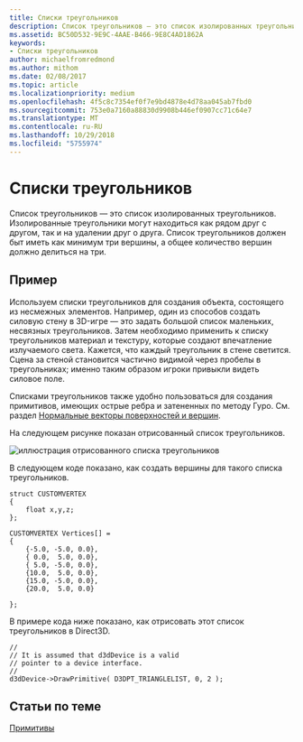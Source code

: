 ```yaml
---
title: Списки треугольников
description: Список треугольников — это список изолированных треугольников. Изолированные треугольники могут находиться как рядом друг с другом, так и на удалении друг о друга. Список треугольников должен быт иметь как минимум три вершины, а общее количество вершин должно делиться на три.
ms.assetid: BC50D532-9E9C-4AAE-B466-9E8C4AD1862A
keywords:
- Списки треугольников
author: michaelfromredmond
ms.author: mithom
ms.date: 02/08/2017
ms.topic: article
ms.localizationpriority: medium
ms.openlocfilehash: 4f5c8c7354ef0f7e9bd4878e4d78aa045ab7fbd0
ms.sourcegitcommit: 753e0a7160a88830d9908b446ef0907cc71c64e7
ms.translationtype: MT
ms.contentlocale: ru-RU
ms.lasthandoff: 10/29/2018
ms.locfileid: "5755974"
---
```

# <a name="triangle-lists"></a>Списки треугольников


Список треугольников — это список изолированных треугольников. Изолированные треугольники могут находиться как рядом друг с другом, так и на удалении друг о друга. Список треугольников должен быт иметь как минимум три вершины, а общее количество вершин должно делиться на три.

## <a name="span-idexamplespanspan-idexamplespanspan-idexamplespanexample"></a><span id="Example"></span><span id="example"></span><span id="EXAMPLE"></span>Пример


Используем списки треугольников для создания объекта, состоящего из несмежных элементов. Например, один из способов создать силовую стену в 3D-игре — это задать большой список маленьких, несвязных треугольников. Затем необходимо применить к списку треугольников материал и текстуру, которые создают впечатление излучаемого света. Кажется, что каждый треугольник в стене светится. Сцена за стеной становится частично видимой через пробелы в треугольниках; именно таким образом игроки привыкли видеть силовое поле.

Списками треугольников также удобно пользоваться для создания примитивов, имеющих острые ребра и затененных по методу Гуро. См. раздел [Нормальные векторы поверхностей и вершин](face-and-vertex-normal-vectors.md).

На следующем рисунке показан отрисованный список треугольников.

![иллюстрация отрисованного списка треугольников](images/trilist.png)

В следующем коде показано, как создать вершины для такого списка треугольников.

```
struct CUSTOMVERTEX
{
    float x,y,z;
};

CUSTOMVERTEX Vertices[] = 
{
    {-5.0, -5.0, 0.0},
    { 0.0,  5.0, 0.0},
    { 5.0, -5.0, 0.0},
    {10.0,  5.0, 0.0},
    {15.0, -5.0, 0.0},
    {20.0,  5.0, 0.0}

};
```

В примере кода ниже показано, как отрисовать этот список треугольников в Direct3D.

```
//
// It is assumed that d3dDevice is a valid
// pointer to a device interface.
//
d3dDevice->DrawPrimitive( D3DPT_TRIANGLELIST, 0, 2 );
```

## <a name="span-idrelated-topicsspanrelated-topics"></a><span id="related-topics"></span>Статьи по теме


[Примитивы](primitives.md)

 

 




